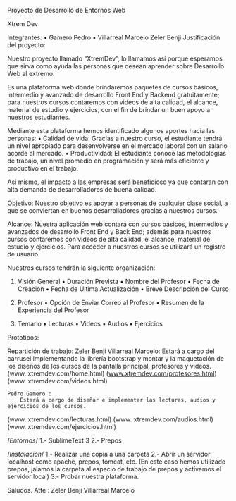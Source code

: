 Proyecto de Desarrollo de Entornos Web

Xtrem Dev


Integrantes:
•	Gamero Pedro
•	Villarreal Marcelo Zeler Benji
Justificación del proyecto:

Nuestro proyecto llamado “XtremDev”, lo llamamos así porque esperamos que sirva como ayuda las personas que desean aprender sobre Desarrollo Web al extremo.

Es una plataforma web donde brindaremos paquetes de cursos básicos, intermedio y avanzado de desarrollo Front End y Backend gratuitamente; para nuestros cursos contaremos con videos de alta calidad, el alcance, material de estudio y ejercicios, con el fin de brindar un buen apoyo a nuestros estudiantes.

Mediante esta plataforma hemos identificado algunos aportes hacia las personas:
•	Calidad de vida: Gracias a nuestro curso, el estudiante tendrá un nivel apropiado para desenvolverse en el mercado laboral con un salario acorde al mercado.
•	Productividad: El estudiante conoce las metodologías de trabajo, un nivel promedio en programación y será más eficiente y productivo en el trabajo.

Así mismo, el impacto a las empresas será beneficioso ya que contaran con alta demanda de desarrolladores de buena calidad.


Objetivo: 
Nuestro objetivo es apoyar a personas de cualquier clase social, a que se conviertan en buenos desarrolladores gracias a nuestros cursos.


Alcance:
Nuestra aplicación web contará con cursos básicos, intermedios y avanzados de desarrollo Front End y Back End; además para nuestros cursos contaremos con videos de alta calidad, el alcance, material de estudio y ejercicios. Para acceder a nuestros cursos se utilizará un registro de usuario.

Nuestros cursos tendrán la siguiente organización:

1.	Visión General 
•	Duración Prevista 
•	Nombre del Profesor 
•	Fecha de Creación 
•	Fecha de Última Actualización 
•	Breve Descripción del Curso 

2.	Profesor 
•	Opción de Enviar Correo al Profesor 
•	Resumen de la Experiencia del Profesor 

3.	Temario 
•	Lecturas 
•	Videos 
•	Audios 
•	Ejercicios


Prototipos:

 	


Repartición de trabajo:
	Zeler Benji Villarreal Marcelo: 
		Estará a cargo del carrusel implementando la librería bootstrap y montar y la maquetación de los diseños de los cursos de la pantalla principal, profesores y videos.
(www. xtremdev.com/home.html)
(www.xtremdev.com/profesores.html)
(www. xtremdev.com/videos.html)

	Pedro Gamero : 
		Estará a cargo de diseñar e implementar las lecturas, audios y ejercicios de los cursos.
(www. xtremdev.com/lecturas.html)
(www. xtremdev.com/audios.html)
(www. xtremdev.com/ejercicios.html)


/*Entornos*/
1.- SublimeText 3
2.- Prepos

/*Instalación*/
1.- Realizar una copia a una carpeta
2.- Abrir un servidor localhost como apache, prepos, tomcat, etc. (En este caso hemos utilizado prepos, jalamos la carpeta al espacio de
trabajo de prepos y activamos el servidor local)
3.- Probar nuestra plataforma.

Saludos.
Atte : Zeler Benji Villarreal Marcelo
	
